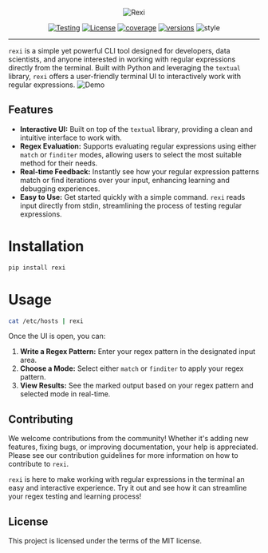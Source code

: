 <p align="center">
     <a><img src="https://github.com/royreznik/rexi/blob/master/docs/rexi.png" alt="Rexi"></a>
</p>

<p align="center">
     <a href="https://github.com/royreznik/greps/actions/workflows/tests.yml"><img src="https://github.com/royreznik/rexi/actions/workflows/tests.yml/badge.svg" alt="Testing"></a>
     <a href="https://img.shields.io/github/license/royreznik/rexi"><img src="https://img.shields.io/github/license/royreznik/rexi" alt="License"></a>
     <a href="https://codecov.io/gh/royreznik/rexi"><img src="https://codecov.io/gh/royreznik/rexi/graph/badge.svg?token=LOIYAMEI08" alt="coverage"></a>
     <a href="https://pypi.org/project/rexi/"><img src="https://img.shields.io/pypi/pyversions/rexi" alt="versions"></a>
     <img src="https://img.shields.io/badge/code%20style-black-black" alt="style">
</p>

---

`rexi` is a simple yet powerful CLI tool designed for developers, data scientists, and anyone interested in working with regular expressions directly from the terminal.
Built with Python and leveraging the `textual` library, `rexi` offers a user-friendly terminal UI to interactively work with regular expressions.
![Demo](https://github.com/royreznik/rexi/blob/master/docs/demo.gif)

## Features

- **Interactive UI:** Built on top of the `textual` library, providing a clean and intuitive interface to work with.
- **Regex Evaluation:** Supports evaluating regular expressions using either `match` or `finditer` modes, allowing users to select the most suitable method for their needs.
- **Real-time Feedback:** Instantly see how your regular expression patterns match or find iterations over your input, enhancing learning and debugging experiences.
- **Easy to Use:** Get started quickly with a simple command. `rexi` reads input directly from stdin, streamlining the process of testing regular expressions.


# Installation
```bash
pip install rexi
```

# Usage
```bash
cat /etc/hosts | rexi
```
Once the UI is open, you can:

1. **Write a Regex Pattern:** Enter your regex pattern in the designated input area.
2. **Choose a Mode:** Select either `match` or `finditer` to apply your regex pattern.
3. **View Results:** See the marked output based on your regex pattern and selected mode in real-time.

## Contributing

We welcome contributions from the community! Whether it's adding new features, fixing bugs, or improving documentation, your help is appreciated. Please see our contribution guidelines for more information on how to contribute to `rexi`.

`rexi` is here to make working with regular expressions in the terminal an easy and interactive experience. Try it out and see how it can streamline your regex testing and learning process!


## License
This project is licensed under the terms of the MIT license.

